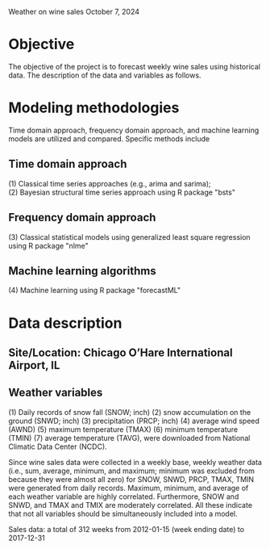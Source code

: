 Weather on wine sales
October 7, 2024

# Objective
The objective of the project is to forecast weekly wine sales using historical data. The description of the data and variables as follows. <br>

# Modeling methodologies
  Time domain approach, frequency domain approach, and machine learning models are utilized and compared. Specific methods include  
## Time domain approach  
   (1) Classical time series approaches (e.g., arima and sarima);   
   (2) Bayesian structural time series approach using R package "bsts"  
## Frequency domain approach  
   (3) Classical statistical models using generalized least square regression using R package "nlme"  
## Machine learning algorithms  
   (4) Machine learning using R package "forecastML"  <br>
                             
# Data description
## Site/Location: Chicago O’Hare International Airport, IL
## Weather variables
(1) Daily records of snow fall (SNOW; inch)
(2) snow accumulation on the ground (SNWD; inch)
(3) precipitation (PRCP; inch)
(4) average wind speed (AWND)
(5) maximum temperature (TMAX)
(6) minimum temperature (TMIN)
(7) average temperature (TAVG), were downloaded from National Climatic Data Center (NCDC). 

Since wine sales data were collected in a weekly base, weekly weather data (i.e., sum, average, minimum, and maximum; minimum was excluded from because they were almost all zero) for SNOW, SNWD, PRCP, TMAX, TMIN were generated from daily records. Maximum, minimum, and 
average of each weather variable are highly correlated. Furthermore, SNOW and SNWD, and TMAX and TMIX are moderately correlated. All these indicate that not all variables should be simultaneously included into a model. 

Sales data: a total of 312 weeks from 2012-01-15 (week ending date) to 2017-12-31
